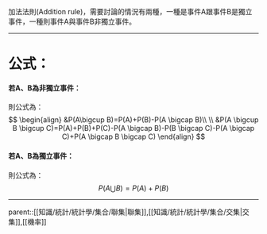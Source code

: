 加法法則(Addition rule)，需要討論的情況有兩種，一種是事件A跟事件B是獨立事件，一種則事件A與事件B非獨立事件。
- - -
# 公式：
#### 若A、B為非獨立事件：
則公式為：
$$
\begin{align}
&P(A\bigcup B)=P(A)+P(B)-P(A \bigcap B)\\
\\
&P(A \bigcup B \bigcup C)=P(A)+P(B)+P(C)-P(A \bigcap B)-P(B \bigcap C)-P(A \bigcap C)+P(A \bigcap B \bigcap C)
\end{align}
$$
#### 若A、B為獨立事件：
則公式為：
$$
P(A \bigcup B)=P(A)+P(B)
$$
- - -
parent::[[知識/統計/統計學/集合/聯集|聯集]],[[知識/統計/統計學/集合/交集|交集]],[[機率]]